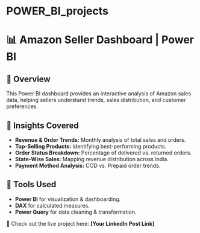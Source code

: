 # POWER_BI_projects
# 📊 Amazon Seller Dashboard | Power BI

## 📌 Overview
This Power BI dashboard provides an interactive analysis of Amazon sales data, helping sellers understand trends, sales distribution, and customer preferences.

## 🎯 Insights Covered
- **Revenue & Order Trends:** Monthly analysis of total sales and orders.
- **Top-Selling Products:** Identifying best-performing products.
- **Order Status Breakdown:** Percentage of delivered vs. returned orders.
- **State-Wise Sales:** Mapping revenue distribution across India.
- **Payment Method Analysis:** COD vs. Prepaid order trends.

## 🔧 Tools Used
- **Power BI** for visualization & dashboarding.
- **DAX** for calculated measures.
- **Power Query** for data cleaning & transformation.





🚀 Check out the live project here: **[Your LinkedIn Post Link]**

